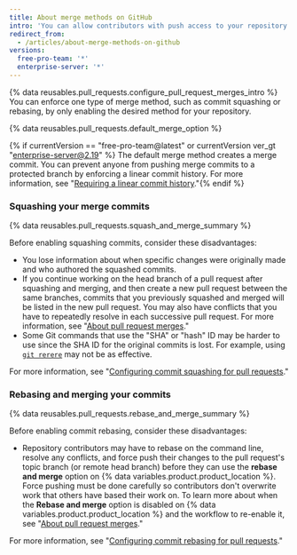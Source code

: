 ```yaml
---
title: About merge methods on GitHub
intro: 'You can allow contributors with push access to your repository to merge their pull requests on {% data variables.product.product_location %} with different merge options or enforce a specific merge method for all of your repository''s pull requests.'
redirect_from:
  - /articles/about-merge-methods-on-github
versions:
  free-pro-team: '*'
  enterprise-server: '*'
---
```


{% data reusables.pull_requests.configure_pull_request_merges_intro %} You can enforce one type of merge method, such as commit squashing or rebasing, by only enabling the desired method for your repository.

{% data reusables.pull_requests.default_merge_option %}

{% if currentVersion == "free-pro-team@latest" or currentVersion ver_gt "enterprise-server@2.19" %}
The default merge method creates a merge commit. You can prevent anyone from pushing merge commits to a protected branch by enforcing a linear commit history. For more information, see "[Requiring a linear commit history](/github/administering-a-repository/requiring-a-linear-commit-history)."{% endif %}

### Squashing your merge commits

{% data reusables.pull_requests.squash_and_merge_summary %}

Before enabling squashing commits, consider these disadvantages:
- You lose information about when specific changes were originally made and who authored the squashed commits.
- If you continue working on the head branch of a pull request after squashing and merging, and then create a new pull request between the same branches, commits that you previously squashed and merged will be listed in the new pull request. You may also have conflicts that you have to repeatedly resolve in each successive pull request. For more information, see "[About pull request merges](/github/collaborating-with-issues-and-pull-requests/about-pull-request-merges#squashing-and-merging-a-long-running-branch)."
- Some Git commands that use the "SHA" or "hash" ID may be harder to use since the SHA ID for the original commits is lost. For example, using [`git rerere`](https://git-scm.com/docs/git-rerere) may not be as effective.

For more information, see "[Configuring commit squashing for pull requests](/articles/configuring-commit-squashing-for-pull-requests)."

### Rebasing and merging your commits

{% data reusables.pull_requests.rebase_and_merge_summary %}

Before enabling commit rebasing, consider these disadvantages:
- Repository contributors may have to rebase on the command line, resolve any conflicts, and force push their changes to the pull request's topic branch (or remote head branch) before they can use the **rebase and merge** option on {% data variables.product.product_location %}. Force pushing must be done carefully so contributors don't overwrite work that others have based their work on. To learn more about when the **Rebase and merge** option is disabled on {% data variables.product.product_location %} and the workflow to re-enable it, see "[About pull request merges](/articles/about-pull-request-merges/#rebase-and-merge-your-pull-request-commits)."

For more information, see "[Configuring commit rebasing for pull requests](/articles/configuring-commit-rebasing-for-pull-requests)."
